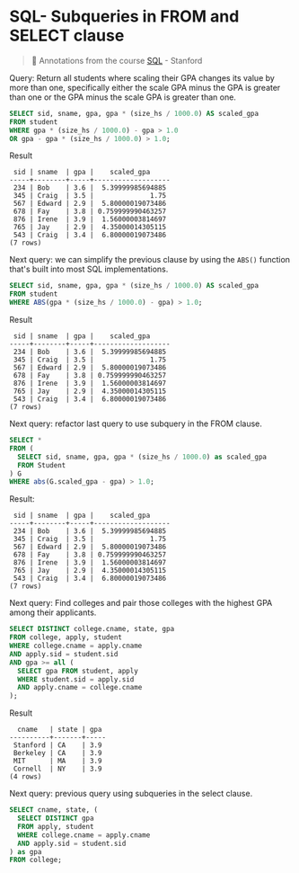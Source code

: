 # SQL- Subqueries in FROM and SELECT clause
> :dvd: Annotations from the course [SQL](https://lagunita.stanford.edu/courses/DB/SQL/SelfPaced/info) - Stanford

Query: Return all students where scaling their GPA changes its value by more than one, specifically either the scale GPA minus the GPA is greater than one or the GPA minus the scale GPA is greater than one.

```sql
SELECT sid, sname, gpa, gpa * (size_hs / 1000.0) AS scaled_gpa
FROM student
WHERE gpa * (size_hs / 1000.0) - gpa > 1.0
OR gpa - gpa * (size_hs / 1000.0) > 1.0;
```

Result

```
 sid | sname  | gpa |    scaled_gpa
-----+--------+-----+-------------------
 234 | Bob    | 3.6 |  5.39999985694885
 345 | Craig  | 3.5 |              1.75
 567 | Edward | 2.9 |  5.80000019073486
 678 | Fay    | 3.8 | 0.759999990463257
 876 | Irene  | 3.9 |  1.56000003814697
 765 | Jay    | 2.9 |  4.35000014305115
 543 | Craig  | 3.4 |  6.80000019073486
(7 rows)
```

Next query: we can simplify the previous clause by using the `ABS()` function that's built into most SQL implementations.

```sql
SELECT sid, sname, gpa, gpa * (size_hs / 1000.0) AS scaled_gpa
FROM student
WHERE ABS(gpa * (size_hs / 1000.0) - gpa) > 1.0;
```

Result

```
 sid | sname  | gpa |    scaled_gpa
-----+--------+-----+-------------------
 234 | Bob    | 3.6 |  5.39999985694885
 345 | Craig  | 3.5 |              1.75
 567 | Edward | 2.9 |  5.80000019073486
 678 | Fay    | 3.8 | 0.759999990463257
 876 | Irene  | 3.9 |  1.56000003814697
 765 | Jay    | 2.9 |  4.35000014305115
 543 | Craig  | 3.4 |  6.80000019073486
(7 rows)
```

Next query: refactor last query to use subquery in the FROM clause.

```sql
SELECT *
FROM (
  SELECT sid, sname, gpa, gpa * (size_hs / 1000.0) as scaled_gpa
  FROM Student
) G
WHERE abs(G.scaled_gpa - gpa) > 1.0;
```

Result:

```
 sid | sname  | gpa |    scaled_gpa
-----+--------+-----+-------------------
 234 | Bob    | 3.6 |  5.39999985694885
 345 | Craig  | 3.5 |              1.75
 567 | Edward | 2.9 |  5.80000019073486
 678 | Fay    | 3.8 | 0.759999990463257
 876 | Irene  | 3.9 |  1.56000003814697
 765 | Jay    | 2.9 |  4.35000014305115
 543 | Craig  | 3.4 |  6.80000019073486
(7 rows)
```

Next query: Find colleges and pair those colleges with the highest GPA among their applicants.

```sql
SELECT DISTINCT college.cname, state, gpa
FROM college, apply, student
WHERE college.cname = apply.cname
AND apply.sid = student.sid
AND gpa >= all (
  SELECT gpa FROM student, apply
  WHERE student.sid = apply.sid
  AND apply.cname = college.cname
);
```

Result

```
  cname   | state | gpa
----------+-------+-----
 Stanford | CA    | 3.9
 Berkeley | CA    | 3.9
 MIT      | MA    | 3.9
 Cornell  | NY    | 3.9
(4 rows)
```

Next query: previous query using subqueries in the select clause.

```sql
SELECT cname, state, (
  SELECT DISTINCT gpa
  FROM apply, student
  WHERE college.cname = apply.cname
  AND apply.sid = student.sid
) as gpa
FROM college;
```